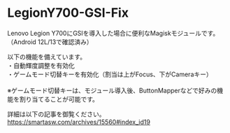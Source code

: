 # LegionY700-GSI-Fix
Lenovo Legion Y700にGSIを導入した場合に便利なMagiskモジュールです。（Android 12L/13で確認済み）

以下の機能を備えています。<br>
・自動輝度調整を有効化<br>
・ゲームモード切替キーを有効化（割当は上がFocus、下がCameraキー）<br><br>
※ゲームモード切替キーは、モジュール導入後、ButtonMapperなどで好みの機能を割り当てることが可能です。


詳細は以下の記事を御覧ください。
https://smartasw.com/archives/15560#index_id19
